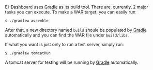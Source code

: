 EI-Dashboard uses [Gradle](https://gradle.org/) as its build tool. There are, currently, 2 major tasks you can execute. To make a WAR target, you can easily run:

```sh
$ ./gradlew assemble
```

After that, a new directory named `build` shoule be populated by [Gradle](https://gradle.org/) automatically and you can find the WAR file under `build/libs`.

If what you want is just only to run a test server, simply run:

```sh
$ ./gradlew tomcatRun
```

A tomcat server for testing will be running by [Gradle](https://gradle.org/) automatically.